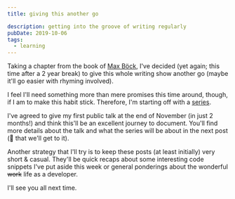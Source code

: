 ```yaml
---
title: giving this another go

description: getting into the groove of writing regularly
pubDate: 2019-10-06
tags:
  - learning
---
```


Taking a chapter from the book of [Max Böck](https://mxb.dev/blog/good-enough/),
I've decided (yet again; this time after a 2 year break) to give this
whole writing show another go (maybe it'll go easier with rhyming involved).

I feel I'll need something more than mere promises this time around, though, if
I am to make this habit stick. Therefore, I'm starting off with a
[series](/thoughts/open-your-mouth-part-1).

I've agreed to give my first public talk at the end of November (in just 2 months!)
and think this'll be an excellent journey to document. You'll find more details
about the talk and what the series will be about in the next post (🤞 that we'll
get to it).

Another strategy that I'll try is to keep these posts (at least initially) very
short & casual. They'll be quick recaps about some interesting code
snippets I've put aside this week or general ponderings about the wonderful
~~work~~ life as a developer.

I'll see you all next time.
